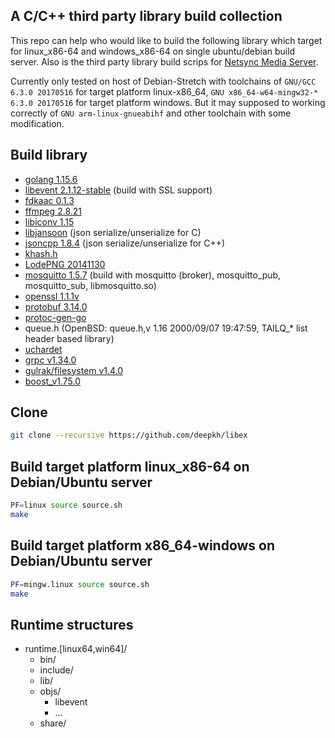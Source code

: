 ## A C/C++ third party library build collection

This repo can help who would like to build the following library which target for linux_x86-64 and windows_x86-64 on single ubuntu/debian build server. Also is the third party library build scrips for [Netsync Media Server](https://netsync.tv). 

Currently only tested on host of Debian-Stretch with toolchains of `GNU/GCC 6.3.0 20170516` for target platform linux-x86_64, `GNU x86_64-w64-mingw32-* 6.3.0 20170516` for target platform windows. But it may supposed to working correctly of `GNU arm-linux-gnueabihf` and other toolchain with some modification. 
  
## Build library

* [golang 1.15.6](https://golang.org/)
* [libevent 2.1.12-stable](https://libevent.org/) (build with SSL support)
* [fdkaac 0.1.3](https://sourceforge.net/projects/opencore-amr/)
* [ffmpeg 2.8.21](https://ffmpeg.org/)
* [libiconv 1.15](https://www.gnu.org/software/libiconv/)
* [libjansoon](https://digip.org/jansson/) (json serialize/unserialize for C)
* [jsoncpp 1.8.4](https://github.com/open-source-parsers/jsoncpp) (json serialize/unserialize for C++)
* [khash.h](https://attractivechaos.github.io/klib/#About)
* [LodePNG 20141130](https://lodev.org/lodepng/)
* [mosquitto 1.5.7](https://mosquitto.org/) (build with mosquitto (broker), mosquitto_pub, mosquitto_sub, libmosquitto.so)
* [openssl 1.1.1v](https://www.openssl.org/)
* [protobuf 3.14.0](https://github.com/protocolbuffers/protobuf) 
* [protoc-gen-go](https://pkg.go.dev/google.golang.org/protobuf/cmd/protoc-gen-go) 
* queue.h (OpenBSD: queue.h,v 1.16 2000/09/07 19:47:59, TAILQ_* list header based library) 
* [uchardet](https://github.com/BYVoid/uchardet)
* [grpc v1.34.0](https://www.grpc.io/docs/) 
* [gulrak/filesystem v1.4.0](https://github.com/gulrak/filesystem) 
* [boost_v1.75.0](https://www.boost.org/doc/libs/1_75_0/)

## Clone

```bash
git clone --recursive https://github.com/deepkh/libex
```

## Build target platform linux_x86-64 on Debian/Ubuntu server

```bash
PF=linux source source.sh
make
```

## Build target platform x86_64-windows on Debian/Ubuntu server

```bash
PF=mingw.linux source source.sh
make
```

## Runtime structures

* runtime.[linux64,win64]/
  * bin/
  * include/
  * lib/
  * objs/
    * libevent
    * ...
  * share/
